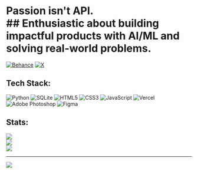 # Passion isn't API.<br> ## Enthusiastic about building impactful products with AI/ML and solving real-world problems.


[![Behance](https://img.shields.io/badge/Behance-1769ff?logo=behance&logoColor=white)](https://behance.net/https://www.behance.net/elitsuvdev) [![X](https://img.shields.io/badge/X-black.svg?logo=X&logoColor=white)](https://x.com/https://www.x.com/Elitsuv) 


## Tech Stack:
![Python](https://img.shields.io/badge/python-3670A0?style=flat-square&logo=python&logoColor=ffdd54) ![SQLite](https://img.shields.io/badge/sqlite-%2307405e.svg?style=flat-square&logo=sqlite&logoColor=white) ![HTML5](https://img.shields.io/badge/html5-%23E34F26.svg?style=flat-square&logo=html5&logoColor=white) ![CSS3](https://img.shields.io/badge/css3-%231572B6.svg?style=flat-square&logo=css3&logoColor=white) ![JavaScript](https://img.shields.io/badge/javascript-%23323330.svg?style=flat-square&logo=javascript&logoColor=%23F7DF1E) ![Vercel](https://img.shields.io/badge/vercel-%23000000.svg?style=flat-square&logo=vercel&logoColor=white) ![Adobe Photoshop](https://img.shields.io/badge/adobe%20photoshop-%2331A8FF.svg?style=flat-square&logo=adobe%20photoshop&logoColor=white) ![Figma](https://img.shields.io/badge/figma-%23F24E1E.svg?style=flat-square&logo=figma&logoColor=white)

## Stats:
![](https://github-readme-stats.vercel.app/api?username=Elitsuv&theme=shadow_blue&hide_border=false&include_all_commits=false&count_private=false)<br/>
![](https://github-readme-streak-stats.herokuapp.com/?user=Elitsuv&theme=shadow_blue&hide_border=false)<br/>
![](https://github-readme-stats.vercel.app/api/top-langs/?username=Elitsuv&theme=shadow_blue&hide_border=false&include_all_commits=false&count_private=false&layout=compact)

---
[![](https://visitcount.itsvg.in/api?id=Elitsuv&icon=6&color=4)](https://visitcount.itsvg.in)
